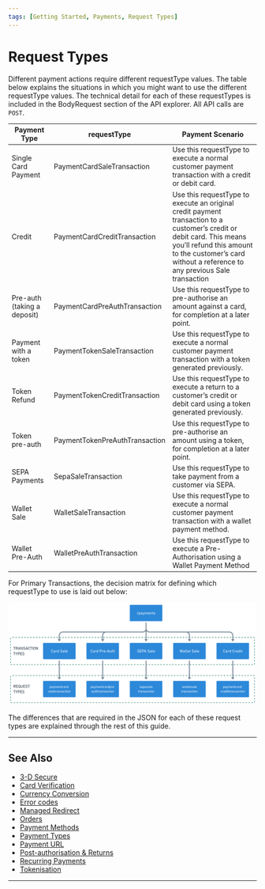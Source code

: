 ```yaml
---
tags: [Getting Started, Payments, Request Types]
---
```


# Request Types

Different payment actions require different requestType values. The table below explains the situations in which you might want to use the different requestType values. The technical detail for each of these requestTypes is included in the BodyRequest section of the API explorer. All API calls are ```POST```.

| Payment Type                | requestType                    | Payment Scenario                                                                                                                                                                                                              |
|-----------------------------|--------------------------------|-------------------------------------------------------------------------------------------------------------------------------------------------------------------------------------------------------------------------------|
| Single Card Payment         | PaymentCardSaleTransaction     | Use this requestType to execute a normal customer payment transaction with a credit or debit card.                                                                                                                            |
| Credit                      | PaymentCardCreditTransaction   | Use this requestType to execute an original credit payment transaction to a customer’s credit or debit card. This means you’ll refund this amount to the customer’s card without a reference to any previous Sale transaction |
| Pre-auth (taking a deposit) | PaymentCardPreAuthTransaction  | Use this requestType to pre-authorise an amount against a card, for completion at a later point.                                                                                                                              |
| Payment with a token        | PaymentTokenSaleTransaction    | Use this requestType to execute a normal customer payment transaction with a token generated previously.                                                                                                                      |
| Token Refund                | PaymentTokenCreditTransaction  | Use this requestType to execute a return to a customer’s credit or debit card using a token generated previously.                                                                                                             |
| Token pre-auth              | PaymentTokenPreAuthTransaction | Use this requestType to pre-authorise an amount using a token, for completion at a later point.                                                                                                                               |
| SEPA Payments               | SepaSaleTransaction            | Use this requestType to take payment from a customer via SEPA.                                                                                                                                                                |
| Wallet Sale                 | WalletSaleTransaction          | Use this requestType to execute a normal customer payment transaction with a wallet payment method.                                                                                                                           |
| Wallet Pre-Auth             | WalletPreAuthTransaction       | Use this requestType to execute a Pre-Authorisation using a Wallet Payment Method                                                                                                                                             |

For Primary Transactions, the decision matrix for defining which requestType to use is laid out below:

![Request Type Decision Matrix!](/assets/images/3-1-decision-matrix.png "Request Type Decision Matrix")

The differences that are required in the JSON for each of these request types are explained through the rest of this guide.

---

## See Also

- [3-D Secure](?path=docs/english/payments/3-5-3d-secure.md)
- [Card Verification](?path=docs/english/payments/3-6-card-verification.md)
- [Currency Conversion](?path=docs/english/payments/3-7-currency-conversion.md)
- [Error codes](?path=docs/english/payments/3-13-error-codes.md)
- [Managed Redirect](?path=docs/english/payments/3-8-managed-redirect.md)
- [Orders](?path=docs/english/payments/3-9-orders.md)
- [Payment Methods](?path=docs/english/payments/3-2-payment-methods.md)
- [Payment Types](?path=docs/english/payments/3-3-payment-types.md)
- [Payment URL](?path=docs/english/payments/3-10-payment-url.md)
- [Post-authorisation & Returns](?path=docs/english/payments/3-4-post-auth.md)
- [Recurring Payments](?path=docs/english/payments/3-11-recurring-payments.md)
- [Tokenisation](?path=docs/english/payments/3-12-tokenisation.md)

---

